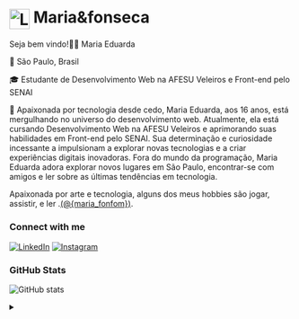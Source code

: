 <h1>
    <a href="https://elidianaandrade.github.io/">
     <img align="center" alt="Logo Maria&Fonseca " width="36px" src="https://user-images.githubusercontent.com/97471199/230773934-2eeb538d-d992-4199-872e-117c1c635d81.png"></a>
    <span>Maria&fonseca</span>
</h1>

<p align="justify">Seja bem vindo!👩‍💻 Maria Eduarda

📍 São Paulo, Brasil

🎓 Estudante de Desenvolvimento Web na AFESU Veleiros e Front-end pelo SENAI

🌟 Apaixonada por tecnologia desde cedo, Maria Eduarda, aos 16 anos, está mergulhando no universo do desenvolvimento web. Atualmente, ela está cursando Desenvolvimento Web na AFESU Veleiros e aprimorando suas habilidades em Front-end pelo SENAI. Sua determinação e curiosidade incessante a impulsionam a explorar novas tecnologias e a criar experiências digitais inovadoras. Fora do mundo da programação, Maria Eduarda adora explorar novos lugares em São Paulo, encontrar-se com amigos e ler sobre as últimas tendências em tecnologia.

Apaixonada por arte e tecnologia, alguns dos meus hobbies são jogar, assistir, e ler .<a href="https:https://www.instagram.com/maria_fonfom/">(@{maria_fonfom})</a>.</p>
<!--
[![Preview](https://img.shields.io/badge/Portfolio-000?style=for-the-badge&logo=github&logoColor=FF00F6)](https://elidianaandrade.github.io/)
[![GitHub Page](https://img.shields.io/badge/elidianaandrade.github.io-67136f?style=for-the-badge)](https://elidianaandrade.github.io/)
-->

### Connect with me

[![LinkedIn](https://img.shields.io/badge/-LinkedIn-000?style=for-the-badge&logo=linkedin&logoColor=FF00F6&color:FFF)](https://www.linkedin.com/in/elidianaandrade/)
[![Instagram](https://img.shields.io/badge/-Instagram-000?style=for-the-badge&logo=instagram&logoColor=FF00F6&color:FFF)](https://www.instagram.com/elicosmaker/)


### GitHub Stats

![GitHub stats](https://github-readme-stats-git-masterrstaa-rickstaa.vercel.app/api?username=elidianaandrade&hide_title=true&show_icons=true&include_all_commits=false&count_private=true&line_height=25&hide=issues&bg_color=000&title_color=FF00F6&text_color=FFF&border_radius=3&border_color=36123c&icon_color=FF00F6&theme=jolly)
<!--[![Most Used Languages](https://github-readme-stats-git-masterrstaa-rickstaa.vercel.app/api/top-langs/?username=elidianaandrade&line_height=10&card_width=290&layout=compact&hide_title=false&count_private=true&langs_count=5&show_icons=true&title_color=FF00F6&hide=html,css,scss&bg_color=000&text_color=8B8B8B&border_radius=3&border_color=561760&count_private=true)](https://github.com/elidianaandrade/github-readme-stats)-->

<details align="left">
  <summary></summary> 
 
  - Badges by <a href="https://shields.io/">shields.io</a><br>
  - GitHub Stats by <a href="https://github.com/anuraghazra/github-readme-stats">anuraghazra</a>
  - Developer vector created by <a href="https://www.freepik.com/vectors/developer">storyset - www.freepik.com</a> (edited by author)
 
  <div align="right">Made with 💜 by <a href="https://github.com/elidianaandrade">EA</a>.</div>

</details>
